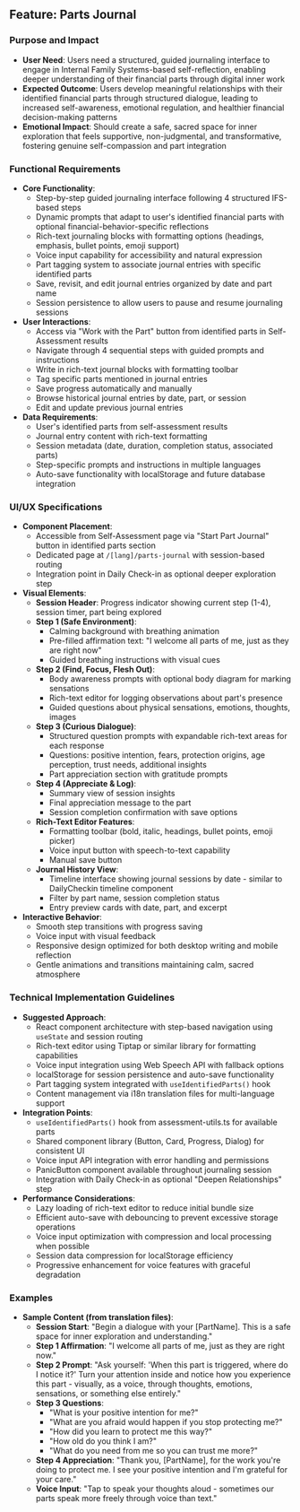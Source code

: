 ## Feature: Parts Journal

### Purpose and Impact
- **User Need**: Users need a structured, guided journaling interface to engage in Internal Family Systems-based self-reflection, enabling deeper understanding of their financial parts through digital inner work
- **Expected Outcome**: Users develop meaningful relationships with their identified financial parts through structured dialogue, leading to increased self-awareness, emotional regulation, and healthier financial decision-making patterns
- **Emotional Impact**: Should create a safe, sacred space for inner exploration that feels supportive, non-judgmental, and transformative, fostering genuine self-compassion and part integration

### Functional Requirements
- **Core Functionality**: 
  - Step-by-step guided journaling interface following 4 structured IFS-based steps
  - Dynamic prompts that adapt to user's identified financial parts with optional financial-behavior-specific reflections
  - Rich-text journaling blocks with formatting options (headings, emphasis, bullet points, emoji support)
  - Voice input capability for accessibility and natural expression
  - Part tagging system to associate journal entries with specific identified parts
  - Save, revisit, and edit journal entries organized by date and part name
  - Session persistence to allow users to pause and resume journaling sessions
- **User Interactions**: 
  - Access via "Work with the Part" button from identified parts in Self-Assessment results
  - Navigate through 4 sequential steps with guided prompts and instructions
  - Write in rich-text journal blocks with formatting toolbar
  - Tag specific parts mentioned in journal entries
  - Save progress automatically and manually
  - Browse historical journal entries by date, part, or session
  - Edit and update previous journal entries
- **Data Requirements**: 
  - User's identified parts from self-assessment results
  - Journal entry content with rich-text formatting
  - Session metadata (date, duration, completion status, associated parts)
  - Step-specific prompts and instructions in multiple languages
  - Auto-save functionality with localStorage and future database integration

### UI/UX Specifications
- **Component Placement**: 
  - Accessible from Self-Assessment page via "Start Part Journal" button in identified parts section
  - Dedicated page at `/[lang]/parts-journal` with session-based routing
  - Integration point in Daily Check-in as optional deeper exploration step
- **Visual Elements**:
  - **Session Header**: Progress indicator showing current step (1-4), session timer, part being explored
  - **Step 1 (Safe Environment)**: 
    - Calming background with breathing animation
    - Pre-filled affirmation text: "I welcome all parts of me, just as they are right now"
    - Guided breathing instructions with visual cues
  - **Step 2 (Find, Focus, Flesh Out)**:
    - Body awareness prompts with optional body diagram for marking sensations
    - Rich-text editor for logging observations about part's presence
    - Guided questions about physical sensations, emotions, thoughts, images
  - **Step 3 (Curious Dialogue)**:
    - Structured question prompts with expandable rich-text areas for each response
    - Questions: positive intention, fears, protection origins, age perception, trust needs, additional insights
    - Part appreciation section with gratitude prompts
  - **Step 4 (Appreciate & Log)**:
    - Summary view of session insights
    - Final appreciation message to the part
    - Session completion confirmation with save options
  - **Rich-Text Editor Features**:
    - Formatting toolbar (bold, italic, headings, bullet points, emoji picker)
    - Voice input button with speech-to-text capability
    - Manual save button
  - **Journal History View**:
    - Timeline interface showing journal sessions by date - similar to DailyCheckin timeline component
    - Filter by part name, session completion status
    - Entry preview cards with date, part, and excerpt
- **Interactive Behavior**: 
  - Smooth step transitions with progress saving
  - Voice input with visual feedback
  - Responsive design optimized for both desktop writing and mobile reflection
  - Gentle animations and transitions maintaining calm, sacred atmosphere

### Technical Implementation Guidelines
- **Suggested Approach**: 
  - React component architecture with step-based navigation using `useState` and session routing
  - Rich-text editor using Tiptap or similar library for formatting capabilities
  - Voice input integration using Web Speech API with fallback options
  - localStorage for session persistence and auto-save functionality
  - Part tagging system integrated with `useIdentifiedParts()` hook
  - Content management via i18n translation files for multi-language support
- **Integration Points**: 
  - `useIdentifiedParts()` hook from assessment-utils.ts for available parts
  - Shared component library (Button, Card, Progress, Dialog) for consistent UI
  - Voice input API integration with error handling and permissions
  - PanicButton component available throughout journaling session
  - Integration with Daily Check-in as optional "Deepen Relationships" step
- **Performance Considerations**: 
  - Lazy loading of rich-text editor to reduce initial bundle size
  - Efficient auto-save with debouncing to prevent excessive storage operations
  - Voice input optimization with compression and local processing when possible
  - Session data compression for localStorage efficiency
  - Progressive enhancement for voice features with graceful degradation

### Examples
- **Sample Content (from translation files)**:
  - **Session Start**: "Begin a dialogue with your [PartName]. This is a safe space for inner exploration and understanding."
  - **Step 1 Affirmation**: "I welcome all parts of me, just as they are right now."
  - **Step 2 Prompt**: "Ask yourself: 'When this part is triggered, where do I notice it?' Turn your attention inside and notice how you experience this part - visually, as a voice, through thoughts, emotions, sensations, or something else entirely."
  - **Step 3 Questions**: 
    - "What is your positive intention for me?"
    - "What are you afraid would happen if you stop protecting me?"
    - "How did you learn to protect me this way?"
    - "How old do you think I am?"
    - "What do you need from me so you can trust me more?"
  - **Step 4 Appreciation**: "Thank you, [PartName], for the work you're doing to protect me. I see your positive intention and I'm grateful for your care."
  - **Voice Input**: "Tap to speak your thoughts aloud - sometimes our parts speak more freely through voice than text."